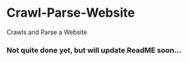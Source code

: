 # Crawl-Parse-Website
Crawls and Parse a Website

### Not quite done yet, but will update ReadME soon...
